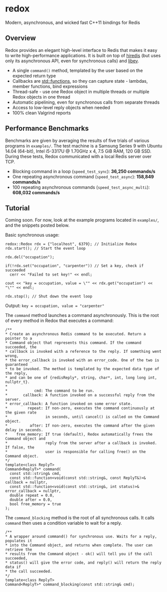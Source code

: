 redox
======

Modern, asynchronous, and wicked fast C++11 bindings for Redis

## Overview

Redox provides an elegant high-level interface to Redis that makes it easy to write
high-performance applications. It is built on top of [hiredis](https://github.com/redis/hiredis/)
(but uses only its asynchronous API, even for synchronous calls) and
[libev](http://manpages.ubuntu.com/manpages/raring/man3/ev.3.html).

 * A single `command()` method, templated by the user based on the expected return type
 * Callbacks are [std::functions](http://en.cppreference.com/w/cpp/utility/functional/function),
   so they can capture state - lambdas, member functions, bind expressions
 * Thread-safe - use one Redox object in multiple threads or multiple Redox objects in one thread
 * Automatic pipelining, even for synchronous calls from separate threads
 * Access to low-level reply objects when needed
 * 100% clean Valgrind reports

## Performance Benchmarks
Benchmarks are given by averaging the results of five trials of various programs
in `examples/`. The test machine is a Samsung Series 9 with Ubuntu 14.04 (64-bit),
Intel i5-3317U @ 1.70GHz x 4, 7.5 GiB RAM, 120 GB SSD. During these tests, Redox
communicated with a local Redis server over TCP.

 * Blocking command in a loop (`speed_test_sync`): **36,250 commands/s**
 * One repeating asynchronous command (`speed_test_async`): **158,849 commands/s**
 * 100 repeating asynchronous commands (`speed_test_async_multi`): **608,032 commands/s**

## Tutorial
Coming soon. For now, look at the example programs located in `examples/`, and the snippets
posted below.

Basic synchronous usage:

    redox::Redox rdx = {"localhost", 6379}; // Initialize Redox
    rdx.start(); // Start the event loop
    
    rdx.del("occupation");
    
    if(!rdx.set("occupation", "carpenter")) // Set a key, check if succeeded
      cerr << "Failed to set key!" << endl;
    
    cout << "key = occupation, value = \"" << rdx.get("occupation") << "\"" << endl;
    
    rdx.stop(); // Shut down the event loop

Output: `key = occupation, value = "carpenter"`

The `command` method launches a command asynchronously. This is the root
of every method in Redox that executes a command:

    /**
    * Create an asynchronous Redis command to be executed. Return a pointer to a
    * Command object that represents this command. If the command succeeded, the
    * callback is invoked with a reference to the reply. If something went wrong,
    * the error_callback is invoked with an error_code. One of the two is guaranteed
    * to be invoked. The method is templated by the expected data type of the reply,
    * and can be one of {redisReply*, string, char*, int, long long int, nullptr_t}.
    *
    *            cmd: The command to be run.
    *       callback: A function invoked on a successful reply from the server.
    * error_callback: A function invoked on some error state.
    *         repeat: If non-zero, executes the command continuously at the given rate
    *                 in seconds, until cancel() is called on the Command object.
    *          after: If non-zero, executes the command after the given delay in seconds.
    *    free_memory: If true (default), Redox automatically frees the Command object and
    *                 reply from the server after a callback is invoked. If false, the
    *                 user is responsible for calling free() on the Command object.
    */
    template<class ReplyT>
    Command<ReplyT>* command(
      const std::string& cmd,
      const std::function<void(const std::string&, const ReplyT&)>& callback = nullptr,
      const std::function<void(const std::string&, int status)>& error_callback = nullptr,
      double repeat = 0.0,
      double after = 0.0,
      bool free_memory = true
    );

The `command_blocking` method is the root of all synchronous calls. It calls `command` then
uses a condition variable to wait for a reply.

    /**
    * A wrapper around command() for synchronous use. Waits for a reply, populates it
    * into the Command object, and returns when complete. The user can retrieve the
    * results from the Command object - ok() will tell you if the call succeeded,
    * status() will give the error code, and reply() will return the reply data if
    * the call succeeded.
    */
    template<class ReplyT>
    Command<ReplyT>* command_blocking(const std::string& cmd);

